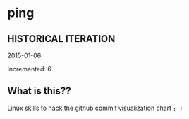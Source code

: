 # ping

## HISTORICAL ITERATION
2015-01-06

Incremented: 6

## What is this?? 
Linux skills to hack the github commit visualization chart `;-)`
